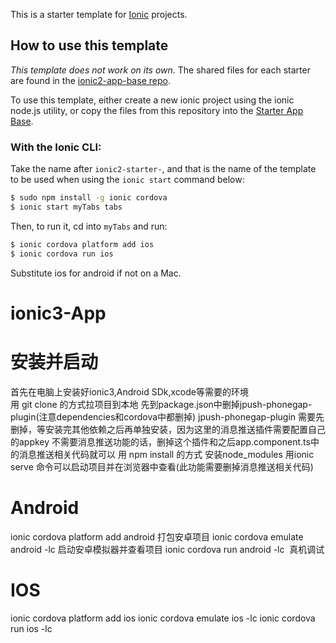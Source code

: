 This is a starter template for [Ionic](http://ionicframework.com/docs/) projects.

## How to use this template

*This template does not work on its own*. The shared files for each starter are found in the [ionic2-app-base repo](https://github.com/ionic-team/ionic2-app-base).

To use this template, either create a new ionic project using the ionic node.js utility, or copy the files from this repository into the [Starter App Base](https://github.com/ionic-team/ionic2-app-base).

### With the Ionic CLI:

Take the name after `ionic2-starter-`, and that is the name of the template to be used when using the `ionic start` command below:

```bash
$ sudo npm install -g ionic cordova
$ ionic start myTabs tabs
```

Then, to run it, cd into `myTabs` and run:

```bash
$ ionic cordova platform add ios
$ ionic cordova run ios
```

Substitute ios for android if not on a Mac.

# ionic3-App


# 安装并启动
 首先在电脑上安装好ionic3,Android SDk,xcode等需要的环境<br />
 用 git clone 的方式拉项目到本地
 先到package.json中删掉jpush-phonegap-plugin(注意dependencies和cordova中都删掉)
jpush-phonegap-plugin 需要先删掉，等安装完其他依赖之后再单独安装，因为这里的消息推送插件需要配置自己的appkey
不需要消息推送功能的话，删掉这个插件和之后app.component.ts中的消息推送相关代码就可以
用 npm install 的方式 安装node_modules
用ionic serve 命令可以启动项目并在浏览器中查看(此功能需要删掉消息推送相关代码)
# Android
ionic cordova platform add android 打包安卓项目
ionic cordova emulate android  -lc 启动安卓模拟器并查看项目
ionic cordova run android -lc  真机调试

# IOS
ionic cordova platform add ios 
ionic cordova emulate ios -lc
ionic cordova run ios -lc


